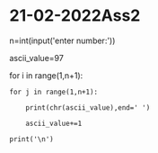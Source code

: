 # 21-02-2022Ass2
n=int(input('enter number:'))

ascii_value=97

for i in range(1,n+1):

    for j in range(1,n+1):

        print(chr(ascii_value),end=' ')

        ascii_value+=1

    print('\n')
